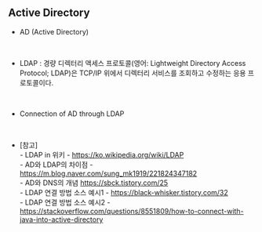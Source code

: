 ## Active Directory

* AD (Active Directory)

<br>

* LDAP
  : 경량 디렉터리 액세스 프로토콜(영어: Lightweight Directory Access Protocol; LDAP)은 TCP/IP 위에서 디렉터리 서비스를 조회하고 수정하는 응용 프로토콜이다.

<br>

* Connection of AD through LDAP

<br>

* [참고] <br>
  *-* LDAP in 위키 - https://ko.wikipedia.org/wiki/LDAP <br>
  *-* AD와 LDAP의 차이점 - https://m.blog.naver.com/sung_mk1919/221824347182 <br>
  *-* AD와 DNS의 개념 https://sbck.tistory.com/25 <br>
  *-* LDAP 연결 방법 소스 예시1 - https://black-whisker.tistory.com/32 <br>
  *-* LDAP 연결 방법 소스 예시2 - https://stackoverflow.com/questions/8551809/how-to-connect-with-java-into-active-directory <br>
  


